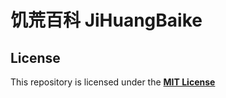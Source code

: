 # 饥荒百科 JiHuangBaike

## License
This repository is licensed under the [__MIT License__](https://github.com/ZhangGaoxing/JiHuangBaike/blob/master/LICENSE)
